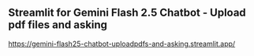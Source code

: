 ## Streamlit for Gemini Flash 2.5 Chatbot - Upload pdf files and asking

https://gemini-flash25-chatbot-uploadpdfs-and-asking.streamlit.app/
